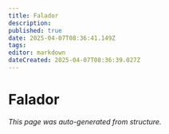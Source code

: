 ```yaml
---
title: Falador
description: 
published: true
date: 2025-04-07T08:36:41.149Z
tags: 
editor: markdown
dateCreated: 2025-04-07T08:36:39.027Z
---
```


# Falador

*This page was auto-generated from structure.*